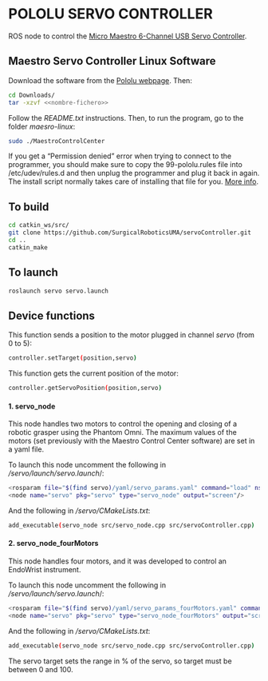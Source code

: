 # POLOLU SERVO CONTROLLER

ROS node to control the [Micro Maestro 6-Channel USB Servo Controller](https://www.pololu.com/product/1350).

## Maestro Servo Controller Linux Software
Download the software from the [Pololu webpage](https://www.pololu.com/docs/0J40/3.b). Then:

```bash
cd Downloads/
tar -xzvf <<nombre-fichero>>
```

Follow the *README.txt* instructions. Then, to run the program, go to the folder *maesro-linux*:
 
```bash
sudo ./MaestroControlCenter
```

If you get a “Permission denied” error when trying to connect to the programmer, you should make sure to copy the 99-pololu.rules file into /etc/udev/rules.d and then unplug the programmer and plug it back in again. The install script normally takes care of installing that file for you. [More info](https://www.pololu.com/docs/0J67/all).

## To build

```bash
cd catkin_ws/src/
git clone https://github.com/SurgicalRoboticsUMA/servoController.git
cd ..
catkin_make
```

## To launch

```bash
roslaunch servo servo.launch
```

## Device functions

This function sends a position to the motor plugged in channel *servo* (from 0 to 5):

```bash
controller.setTarget(position,servo)
```

This function gets the current position of the motor:

```bash
controller.getServoPosition(position,servo)
``` 

#### 1. servo_node

This node handles two motors to control the opening and closing of a robotic grasper using the Phantom Omni. The maximum values of the motors (set previously with the Maestro Control Center software) are set in a yaml file. 

To launch this node uncomment the following in */servo/launch/servo.launch*/:
```bash
<rosparam file="$(find servo)/yaml/servo_params.yaml" command="load" ns="srcHals"/>
<node name="servo" pkg="servo" type="servo_node" output="screen"/>
```
And the following in */servo/CMakeLists.txt*:
```bash
add_executable(servo_node src/servo_node.cpp src/servoController.cpp)
```

#### 2. servo_node_fourMotors
This node handles four motors, and it was developed to control an EndoWrist instrument.

To launch this node uncomment the following in */servo/launch/servo.launch*/:
```bash
<rosparam file="$(find servo)/yaml/servo_params_fourMotors.yaml" command="load" ns="srcHals"/>
<node name="servo" pkg="servo" type="servo_node_fourMotors" output="screen"/>
```
And the following in */servo/CMakeLists.txt*:
```bash
add_executable(servo_node src/servo_node.cpp src/servoController.cpp)
```

The servo target sets the range in % of the servo, so target must be between 0 and 100. 
